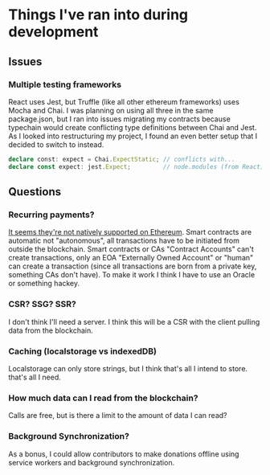 # Things I've ran into during development

## Issues

### Multiple testing frameworks

React uses Jest, but Truffle (like all other ethereum frameworks) uses Mocha and Chai. I was planning on using all three in the same package.json, but I ran into issues migrating my contracts because typechain would create conflicting type definitions between Chai and Jest. As I looked into restructuring my project, I found an even better setup that I decided to switch to instead.

```ts
declare const: expect = Chai.ExpectStatic; // conflicts with...
declare const expect: jest.Expect;         // node.modules (from React)
```

## Questions

### Recurring payments?

[It seems they're not natively supported on Ethereum](https://ethereum.stackexchange.com/questions/49596). Smart contracts are automatic not "autonomous", all transactions have to be initiated from outside the blockchain. Smart contracts or CAs "Contract Accounts" can't create transactions, only an EOA "Externally Owned Account" or "human" can create a transaction (since all transactions are born from a private key, something CAs don't have). To make it work I think I have to use an Oracle or something hackey.

### CSR? SSG? SSR?

I don't think I'll need a server. I think this will be a CSR with the client pulling data from the blockchain.

### Caching (localstorage vs indexedDB)

Localstorage can only store strings, but I think that's all I intend to store. that's all I need.

### How much data can I read from the blockchain?

Calls are free, but is there a limit to the amount of data I can read?

### Background Synchronization?

As a bonus, I could allow contributors to make donations offline using service workers and background synchronization.

